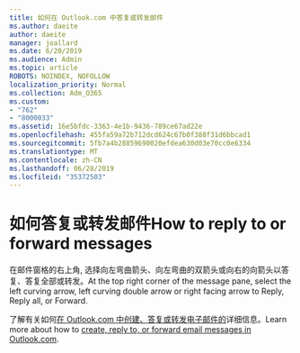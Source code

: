 ```yaml
---
title: 如何在 Outlook.com 中答复或转发邮件
ms.author: daeite
author: daeite
manager: joallard
ms.date: 6/20/2019
ms.audience: Admin
ms.topic: article
ROBOTS: NOINDEX, NOFOLLOW
localization_priority: Normal
ms.collection: Adm_O365
ms.custom:
- "762"
- "8000033"
ms.assetid: 16e5bfdc-3363-4e1b-9436-789ce67ad22e
ms.openlocfilehash: 455fa59a72b712dcd624c67b0f388f31d6bbcad1
ms.sourcegitcommit: 5fb7a4b28859690020efdea630d03e70cc0e6334
ms.translationtype: MT
ms.contentlocale: zh-CN
ms.lasthandoff: 06/28/2019
ms.locfileid: "35372503"
---
```

# <a name="how-to-reply-to-or-forward-messages"></a><span data-ttu-id="9aa1b-102">如何答复或转发邮件</span><span class="sxs-lookup"><span data-stu-id="9aa1b-102">How to reply to or forward messages</span></span>

<span data-ttu-id="9aa1b-103">在邮件窗格的右上角, 选择向左弯曲箭头、向左弯曲的双箭头或向右的向箭头以答复、答复全部或转发。</span><span class="sxs-lookup"><span data-stu-id="9aa1b-103">At the top right corner of the message pane, select the left curving arrow, left curving double arrow or right facing arrow to Reply, Reply all, or Forward.</span></span>
  
<span data-ttu-id="9aa1b-104">了解有关如何[在 Outlook.com 中创建、答复或转发电子邮件的](https://support.office.com/article/5a240eb5-8840-4146-b5e8-b078dce6e5e4?wt.mc_id=Office_Outlook_com_Alchemy)详细信息。</span><span class="sxs-lookup"><span data-stu-id="9aa1b-104">Learn more about how to [create, reply to, or forward email messages in Outlook.com](https://support.office.com/article/5a240eb5-8840-4146-b5e8-b078dce6e5e4?wt.mc_id=Office_Outlook_com_Alchemy).</span></span>